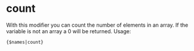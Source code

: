 # count

With this modifier you can count the number of elements in an array. 
If the variable is not an array a 0 will be returned. 
Usage:

`{$names|count}`